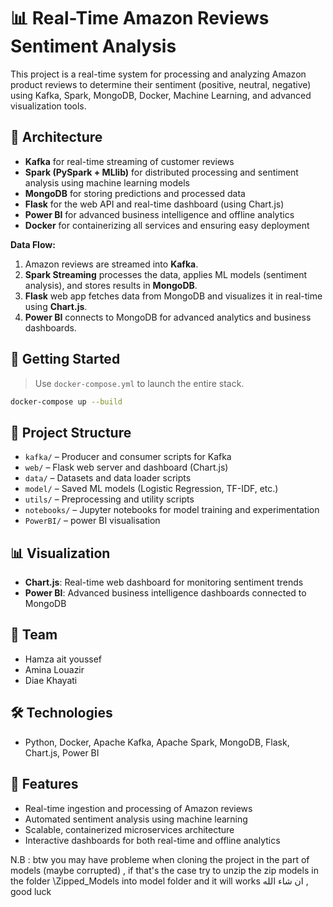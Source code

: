 # 📊 Real-Time Amazon Reviews Sentiment Analysis

This project is a real-time system for processing and analyzing Amazon product reviews to determine their sentiment (positive, neutral, negative) using Kafka, Spark, MongoDB, Docker, Machine Learning, and advanced visualization tools.

## 🧱 Architecture

- **Kafka** for real-time streaming of customer reviews
- **Spark (PySpark + MLlib)** for distributed processing and sentiment analysis using machine learning models
- **MongoDB** for storing predictions and processed data
- **Flask** for the web API and real-time dashboard (using Chart.js)
- **Power BI** for advanced business intelligence and offline analytics
- **Docker** for containerizing all services and ensuring easy deployment

**Data Flow:**
1. Amazon reviews are streamed into **Kafka**.
2. **Spark Streaming** processes the data, applies ML models (sentiment analysis), and stores results in **MongoDB**.
3. **Flask** web app fetches data from MongoDB and visualizes it in real-time using **Chart.js**.
4. **Power BI** connects to MongoDB for advanced analytics and business dashboards.

## 🚀 Getting Started

> Use `docker-compose.yml` to launch the entire stack.

```bash
docker-compose up --build
```

## 📁 Project Structure

- `kafka/` – Producer and consumer scripts for Kafka
- `web/` – Flask web server and dashboard (Chart.js)
- `data/` – Datasets and data loader scripts
- `model/` – Saved ML models (Logistic Regression, TF-IDF, etc.)
- `utils/` – Preprocessing and utility scripts
- `notebooks/` – Jupyter notebooks for model training and experimentation
- `PowerBI/` – power BI visualisation

## 📊 Visualization

- **Chart.js**: Real-time web dashboard for monitoring sentiment trends
- **Power BI**: Advanced business intelligence dashboards connected to MongoDB

## 👥 Team

- Hamza ait youssef
- Amina Louazir
- Diae Khayati

## 🛠️ Technologies

- Python, Docker, Apache Kafka, Apache Spark, MongoDB, Flask, Chart.js, Power BI

## 📌 Features

- Real-time ingestion and processing of Amazon reviews
- Automated sentiment analysis using machine learning
- Scalable, containerized microservices architecture
- Interactive dashboards for both real-time and offline analytics


N.B : btw you may have probleme when cloning the project in the part of models (maybe corrupted) , if that's the case try to unzip the zip models in the folder \Zipped_Models into model folder and it will works ان شاء الله , good luck
